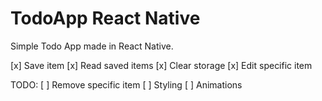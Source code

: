 # TodoApp React Native
Simple Todo App made in React Native.

[x] Save item
[x] Read saved items
[x] Clear storage
[x] Edit specific item

TODO:
[ ] Remove specific item
[ ] Styling
[ ] Animations